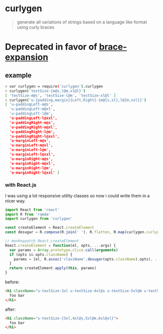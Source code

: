 # curlygen
> generate all variations of strings based on a language like format using curly braces

# Deprecated in favor of [brace-expansion](https://github.com/juliangruber/brace-expansion)

## example 
```sh
> var curlygen = require('curlygen').curlygen
> curlygen('testSize-{m@s,l@m,xl@l}')
[ 'testSize-m@s', 'testSize-l@m', 'testSize-xl@l' ]
> curlygen('u-{padding,margin}{Left,Right}-{m@{s,xl},l@{m,xxl}}')
[ 'u-paddingLeft-m@s',
  'u-paddingLeft-m@xl',
  'u-paddingLeft-l@m',
  'u-paddingLeft-l@xxl',
  'u-paddingRight-m@s',
  'u-paddingRight-m@xl',
  'u-paddingRight-l@m',
  'u-paddingRight-l@xxl',
  'u-marginLeft-m@s',
  'u-marginLeft-m@xl',
  'u-marginLeft-l@m',
  'u-marginLeft-l@xxl',
  'u-marginRight-m@s',
  'u-marginRight-m@xl',
  'u-marginRight-l@m',
  'u-marginRight-l@xxl' ]
```


### with React.js

I was using a lot responsive utility classes so now i could write them in a nicer way.

```javascript
import React from 'react'
import R from 'ramda'
import curlygen from 'curlygen'

const createElement = React.createElement
const desugar = R.compose(R.join(' '), R.flatten, R.map(curlygen.curlygen), R.split(' '))

// monkeypatch React.createElement
React.createElement = function(el, opts, ...args) {
  var params = Array.prototype.slice.call(arguments)
  if (opts && opts.className) {
    params = [el, R.assoc('className',desugar(opts.className),opts), ...args]
  }
  return createElement.apply(this, params)
}
```

before:
```html
<h1 className="u-textSize-3xl u-textSize-4xl@s u-textSize-5xl@m u-textSize-6xl@xl ">
  foo bar
</h1>
```

after:
```html
<h1 className="u-textSize-{3xl,4xl@s,5xl@m,6xl@xl}">
  foo bar
</h1>
```
